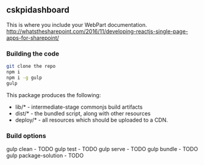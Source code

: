 ## cskpidashboard

This is where you include your WebPart documentation.
http://whatsthesharepoint.com/2016/11/developing-reactjs-single-page-apps-for-sharepoint/

### Building the code

```bash
git clone the repo
npm i
npm i -g gulp
gulp
```

This package produces the following:

* lib/* - intermediate-stage commonjs build artifacts
* dist/* - the bundled script, along with other resources
* deploy/* - all resources which should be uploaded to a CDN.

### Build options

gulp clean - TODO
gulp test - TODO
gulp serve - TODO
gulp bundle - TODO
gulp package-solution - TODO
